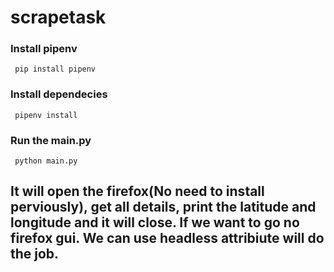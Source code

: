 # scrapetask

###  Install pipenv
     pip install pipenv
### Install dependecies
     pipenv install
### Run the main.py
     python main.py
## It will open the firefox(No need to install perviously), get all details, print the latitude and longitude and it will close. If we want to go no firefox gui. We can use headless attribiute will do the job.
